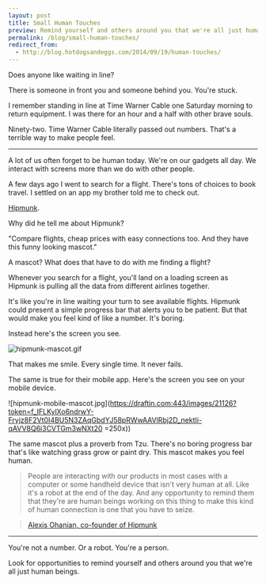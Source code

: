 ```yaml
---
layout: post
title: Small Human Touches
preview: Remind yourself and others around you that we're all just human beings. 
permalink: /blog/small-human-touches/
redirect_from:
  - http://blog.hotdogsandeggs.com/2014/09/19/human-touches/
---
```


Does anyone like waiting in line? 

There is someone in front you and someone behind you. You're stuck. 

I remember standing in line at Time Warner Cable one Saturday morning to return equipment. I was there for an hour and a half with other brave souls. 

Ninety-two. Time Warner Cable literally passed out numbers. That's a terrible way to make people feel. 

* * * 

A lot of us often forget to be human today. We're on our gadgets all day. We interact with screens more than we do with other people. 

A few days ago I went to search for a flight. There's tons of choices to book travel. I settled on an app my brother told me to check out. 

[Hipmunk](https://www.hipmunk.com/).

Why did he tell me about Hipmunk? 

"Compare flights, cheap prices with easy connections too. And they have this funny looking mascot." 

A mascot? What does that have to do with me finding a flight? 

Whenever you search for a flight, you'll land on a loading screen as Hipmunk is pulling all the data from different airlines together. 

It's like you're in line waiting your turn to see available flights. Hipmunk could present a simple progress bar that alerts you to be patient. But that would make you feel kind of like a number. It's boring.  

Instead here's the screen you see. 

![hipmunk-mascot.gif](https://draftin.com:443/images/21124?token=9Q_uElI5D8R9lW4Sd7qmltBSerG0d3o7isFYAquJbq7jIRMthuSJnLVsxezidxxZzt8kmgLwMOrz8G3gkJEPqAs) 

That makes me smile. Every single time. It never fails. 

The same is true for their mobile app. Here's the screen you see on your mobile device. 

![hipmunk-mobile-mascot.jpg](https://draftin.com:443/images/21126?token=f_IFLKylXo6ndrwY-Fryjz8F2Vt0I4BU5N3ZAqGbdYJ58pRWwAAVlRbj2D_nektIi-qAVV8Q6i3CVTGm3wNXt20 =250x)) 

The same mascot plus a proverb from Tzu. There's no boring progress bar that's like watching grass grow or paint dry. This mascot makes you feel human. 

> People are interacting with our products in most cases with a computer or some handheld device that isn't very human at all. Like it's a robot at the end of the day. And any opportunity to remind them that they're are human beings working on this thing to make this kind of human connection is one that you have to seize. 

> [Alexis Ohanian, co-founder of Hipmunk](http://www.bloomberg.com/video/93287115-the-secret-to-tech-startup-mascots-a-great-product.html/)  

* * * 

You're not a number. Or a robot. You're a person.  

Look for opportunities to remind yourself and others around you that we're all just human beings. 


 


